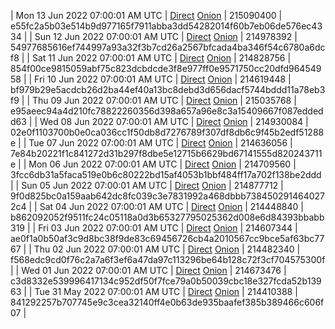 | Mon 13 Jun 2022 07:00:01 AM UTC | [Direct](https://oshi.at/WoWW) [Onion](http://5ety7tpkim5me6eszuwcje7bmy25pbtrjtue7zkqqgziljwqy3rrikqd.onion/WoWW) | 215090400 | e55fc2a5b03e514b9d977165f7911abba3dd54282014f60b7eb06de576ec4334 | 
| Sun 12 Jun 2022 07:00:01 AM UTC | [Direct](https://oshi.at/qhjN) [Onion](http://5ety7tpkim5me6eszuwcje7bmy25pbtrjtue7zkqqgziljwqy3rrikqd.onion/qhjN) | 214978392 | 54977685616ef744997a93a32f3b7cd26a2567bfcada4ba346f54c6780a6dcf8 | 
| Sat 11 Jun 2022 07:00:01 AM UTC | [Direct](https://oshi.at/NXdk) [Onion](http://5ety7tpkim5me6eszuwcje7bmy25pbtrjtue7zkqqgziljwqy3rrikqd.onion/NXdk) | 214828756 | 854f00ce9815059abf75c823dcbdcde3f8e977ff0e9571750cc20dfd96454958 | 
| Fri 10 Jun 2022 07:00:01 AM UTC | [Direct](https://oshi.at/rGdy) [Onion](http://5ety7tpkim5me6eszuwcje7bmy25pbtrjtue7zkqqgziljwqy3rrikqd.onion/rGdy) | 214619448 | bf979b29e5acdcb26d2ba44ef40a13bc8debd3d656dacf5744bddd11a78eb3f9 | 
| Thu 09 Jun 2022 07:00:01 AM UTC | [Direct](https://oshi.at/scTt) [Onion](http://5ety7tpkim5me6eszuwcje7bmy25pbtrjtue7zkqqgziljwqy3rrikqd.onion/scTt) | 215035768 | e95aeec94a4d210fc78822260356d398a657a96e8c3a15409667f087eddedd63 | 
| Wed 08 Jun 2022 07:00:01 AM UTC | [Direct](https://oshi.at/Rmwn) [Onion](http://5ety7tpkim5me6eszuwcje7bmy25pbtrjtue7zkqqgziljwqy3rrikqd.onion/Rmwn) | 214930084 | 02e0f1103700b0e0ca036cc1f50db8d7276789f307df8db6c9f45b2edf51288e | 
| Tue 07 Jun 2022 07:00:01 AM UTC | [Direct](https://oshi.at/GLVj) [Onion](http://5ety7tpkim5me6eszuwcje7bmy25pbtrjtue7zkqqgziljwqy3rrikqd.onion/GLVj) | 214636056 | 7e84b20221f1c841272d31b297f8dbe5e12715b6629bd67141555d820243711e | 
| Mon 06 Jun 2022 07:00:01 AM UTC | [Direct](https://oshi.at/WAVo) [Onion](http://5ety7tpkim5me6eszuwcje7bmy25pbtrjtue7zkqqgziljwqy3rrikqd.onion/WAVo) | 214709560 | 3fcc6db31a5faca519e0b6c80222bd15af4053b1bbf484ff17a702f138be2ddd | 
| Sun 05 Jun 2022 07:00:01 AM UTC | [Direct](https://oshi.at/SKBB) [Onion](http://5ety7tpkim5me6eszuwcje7bmy25pbtrjtue7zkqqgziljwqy3rrikqd.onion/SKBB) | 214877712 | 9f0d825bc0a159aab642dc8fc039c3e7831992a468dbbb7384502914640272c4 | 
| Sat 04 Jun 2022 07:00:01 AM UTC | [Direct](https://oshi.at/RcZr) [Onion](http://5ety7tpkim5me6eszuwcje7bmy25pbtrjtue7zkqqgziljwqy3rrikqd.onion/RcZr) | 214448840 | b862092052f9511fc24c05118a0d3b65327795025362d008e6d84393bbabb319 | 
| Fri 03 Jun 2022 07:00:01 AM UTC | [Direct](https://oshi.at/EQcr) [Onion](http://5ety7tpkim5me6eszuwcje7bmy25pbtrjtue7zkqqgziljwqy3rrikqd.onion/EQcr) | 214607344 | ae0f1a0b50af3c9d8bc38f9de83c69456726cb4a2010567cc9bce5af63bc7767 | 
| Thu 02 Jun 2022 07:00:01 AM UTC | [Direct](https://oshi.at/TDRs) [Onion](http://5ety7tpkim5me6eszuwcje7bmy25pbtrjtue7zkqqgziljwqy3rrikqd.onion/TDRs) | 214482340 | f568edc9cd0f76c2a7a6f3ef6a47da97c113296be64b128c72f3cf704575300f | 
| Wed 01 Jun 2022 07:00:01 AM UTC | [Direct](https://oshi.at/paah) [Onion](http://5ety7tpkim5me6eszuwcje7bmy25pbtrjtue7zkqqgziljwqy3rrikqd.onion/paah) | 214673476 | c3d8332e539996417134c952df50f7fce79a0b50039cbc18e327fcda52b13963 | 
| Tue 31 May 2022 07:00:01 AM UTC | [Direct](https://oshi.at/iCws) [Onion](http://5ety7tpkim5me6eszuwcje7bmy25pbtrjtue7zkqqgziljwqy3rrikqd.onion/iCws) | 214410388 | 841292257b707745e9c3cea32140ff4e0b63de935baafef385b389466c606f07 | 
